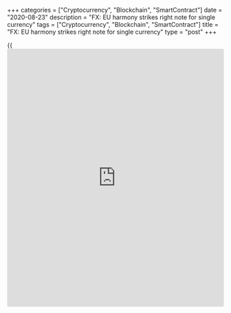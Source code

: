 +++
categories = ["Cryptocurrency", "Blockchain", "SmartContract"]
date = "2020-08-23"
description = "FX: EU harmony strikes right note for single currency"
tags = ["Cryptocurrency", "Blockchain", "SmartContract"]
title = "FX: EU harmony strikes right note for single currency"
type = "post"
+++

{{<iframe id="large-banner" src="https://www.bounty.group/#slide=11.0" width="100%" height="600" scrolling="no" style="border: 0px solid rgb(216, 221, 230); border-radius: 3px;">}}

![euros microphone note-istock-780.jpg][1]

  

By the time European Union leaders announced on July 21 that they had
agreed a €750 billion package to help member states recover from the
[impact of coronavirus][2], EUR/USD had risen to 1.1475 from 1.1176 just
a month earlier.

Expectations of 1.15 on the day were stymied by the composition of the
package, specifically that almost half its total value is in the form of
loans rather than grants.

But the euro has continued to rise, with the market viewing the deal as
evidence that the European Central Bank backstop is intact and [that the
risk][3] of European break-up remains low.

According to Deutsche Bank strategist George Saravelos, the euro-higher
trade over the coming months is all about whether or not European growth
outperforms that of the US. With indicators such as restaurant visits
suggesting that this divergence is accelerating, Deutsche remains
bullish, targeting 1.20.

![Jari-Stehn-Goldman-Sachs-160x186.jpg][4]  
  
---  
  
 _Jari Stehn,  
Goldman Sachs_  
  
Jari Stehn, chief European economist at Goldman Sachs, describes the
agreement on the [recovery fund][5] as an important political signal
that further European integration is possible. He expects EUR/USD to
strengthen to 1.25 over the next 12 months.

### Euro vs dollar

The ability of the EU to secure a deal compares favourably with the
situation in the US Senate, where Republicans and Democrats have been
unable to agree on the make-up of the latest fiscal stimulus package.

“We have seen the euro emerge as one of the go-to safe-haven
currencies,” says Societe Generale’s head of corporate research, FX and
rates, Kenneth Broux. “More [investor](https://www.fintechee.com/tutorial-for-forex-trading/investor-mode/)s now want to own the euro in their
portfolios, although it must be stressed that dollar weakness has also
contributed to a higher EUR/USD.”

  

> The recovery fund effectively complements the whatever-is-necessary
rhetoric of the ECB and will stop [investor](https://www.fintechee.com/tutorial-for-forex-trading/investor-mode/)s betting against the
reversibility of the euro  
>

>

>  - Kenneth Broux, Societe Generale

  

He adds that by coordinating the response of the 27 member states via
the common EU budget between 2021 and 2027, the European deal removes
the asymmetric downside risk for the single currency.

“The recovery fund effectively complements the whatever-is-necessary
rhetoric of the ECB and will stop [investor](https://www.fintechee.com/tutorial-for-forex-trading/investor-mode/)s betting against the
reversibility of the euro,” says Broux. “The dollar has long been
expensive in valuation [terms](https://www.fintechee.com/terms/). We don’t know what will happen in the case
of a second wave, and a return of corporate demand for dollar liquidity
may deflate EUR/USD, but I believe EUR/USD could be on course for a
return towards 1.20.”

![Sam-Lynton-Brown-160x186.jpg][6]  
  
---  
  
_Sam Lynton-Brown,  
BNP Paribas  
Markets 360_  
  
Sam Lynton-Brown, head of G10 FX strategy Europe at BNP Paribas Markets
360, says that agreement on the recovery fund reduces the downside tail
in Europe, in turn enabling the euro to participate in broad dollar
weakness.

“Eurozone [investor](https://www.fintechee.com/tutorial-for-forex-trading/investor-mode/)s (along with Japanese [investor](https://www.fintechee.com/tutorial-for-forex-trading/investor-mode/)s) have the largest
exposure in USD assets,” he says. “Each currency remains significantly
cheap versus long-term equilibrium, implying plenty of scope for EUR
(and JPY) to rise and catch up with higher beta currencies.”

Lynton-Brown describes the size of the fund, the division between grants
and loans, governance on grant distribution, the degree of burden
sharing and the loan [terms](https://www.fintechee.com/terms/) as encouraging, and observes that his bank is
also bullish and positioned long EUR/USD.

“We see scope for EUR/USD gains to become more volatile, and therefore
think being long both spot and vol is attractive,” he says.

### ‘Hamiltonian moment’

The European recovery fund has been described as the EU’s ‘Hamiltonian
moment’, in reference to the decision of the US federal government to
assume all the debt incurred by states during the war of independence
under the direction of the country’s first treasury secretary, Alexander
Hamilton.

Although reluctant to go quite that far, BNY Mellon Markets senior EMEA
market strategist Geoff Yu says the willingness of Germany to recognise
the need for common resources to invest in Europe is potentially an
important step towards future [optimization](https://www.fintechee.com/features/genetic-algorithm-for-trading/) of the currency union.

“We expect the euro to drift higher over the next few months as its
Covid-19 response and recovery stands to outperform that of the US,” he
continues. “Even though it will take time for the results to come
through, the direction of travel – coupled with material underweighting
of Europe in global asset allocation – is positive for the currency.”

However, Yu also cautions against pushing the euro too much too quickly
as it could further eat into eurozone inflation, which is already
running at very low levels.

“Evidence of imported disinflation from a strong euro would immediately
generate a [policy](https://www.fintechee.com/policy/) response,” he concludes.

  

   1. /v-ab9e18c32d6e2f61e67cfc8530262cbc/Media/images/euromoney/stock-images-23/euros microphone note-istock-780.jpg
   2. www.euromoney.com/the-big-stories/coronavirus
   3. www.euromoney.com/article/b1js9nd289vtm9/country-risk-2020-vision-brings-the-eurozones-risks-into-focus
   4. /v-3793d4a5a76a1359c2ddba86c1e7f9f8/Media/images/euromoney/people-30/Jari-Stehn-Goldman-Sachs-160x186.jpg
   5. www.euromoney.com/article/b1mp23h4f8lz77/what-european-banks-need-before-mergers-can-save-them
   6. /v-473d89a9943c442dd491e1c8b252e93e/Media/images/euromoney/people-30/Sam-Lynton-Brown-160x186.jpg
